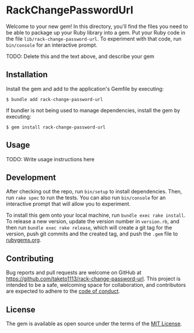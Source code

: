 # RackChangePasswordUrl

Welcome to your new gem! In this directory, you'll find the files you need to be able to package up your Ruby library into a gem. Put your Ruby code in the file `lib/rack-change-password-url`. To experiment with that code, run `bin/console` for an interactive prompt.

TODO: Delete this and the text above, and describe your gem

## Installation

Install the gem and add to the application's Gemfile by executing:

    $ bundle add rack-change-password-url

If bundler is not being used to manage dependencies, install the gem by executing:

    $ gem install rack-change-password-url

## Usage

TODO: Write usage instructions here

## Development

After checking out the repo, run `bin/setup` to install dependencies. Then, run `rake spec` to run the tests. You can also run `bin/console` for an interactive prompt that will allow you to experiment.

To install this gem onto your local machine, run `bundle exec rake install`. To release a new version, update the version number in `version.rb`, and then run `bundle exec rake release`, which will create a git tag for the version, push git commits and the created tag, and push the `.gem` file to [rubygems.org](https://rubygems.org).

## Contributing

Bug reports and pull requests are welcome on GitHub at https://github.com/taketo1113/rack-change-password-url. This project is intended to be a safe, welcoming space for collaboration, and contributors are expected to adhere to the [code of conduct](https://github.com/taketo1113/rack-change-password-url/blob/master/CODE_OF_CONDUCT.md).

## License

The gem is available as open source under the terms of the [MIT License](https://opensource.org/licenses/MIT).
